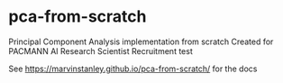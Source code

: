 # pca-from-scratch
Principal Component Analysis implementation from scratch
Created for PACMANN AI Research Scientist Recruitment test

See https://marvinstanley.github.io/pca-from-scratch/ for the docs
